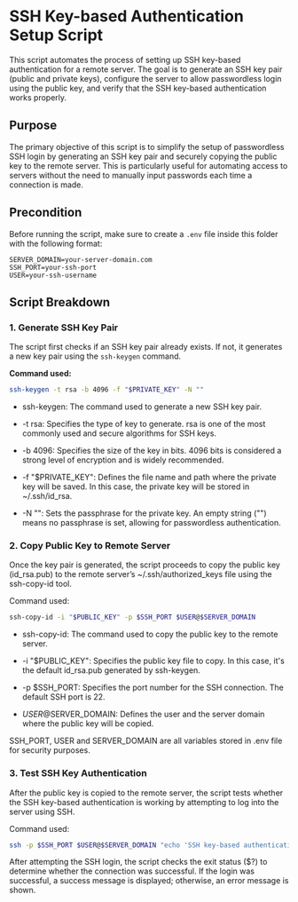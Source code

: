 # SSH Key-based Authentication Setup Script

This script automates the process of setting up SSH key-based authentication for a remote server. The goal is to generate an SSH key pair (public and private keys), configure the server to allow passwordless login using the public key, and verify that the SSH key-based authentication works properly.

## Purpose

The primary objective of this script is to simplify the setup of passwordless SSH login by generating an SSH key pair and securely copying the public key to the remote server. This is particularly useful for automating access to servers without the need to manually input passwords each time a connection is made.

## Precondition

Before running the script, make sure to create a `.env` file inside this folder with the following format:

```plaintext
SERVER_DOMAIN=your-server-domain.com
SSH_PORT=your-ssh-port
USER=your-ssh-username
```

## Script Breakdown

### 1. **Generate SSH Key Pair**

The script first checks if an SSH key pair already exists. If not, it generates a new key pair using the `ssh-keygen` command.

**Command used:**

```bash
ssh-keygen -t rsa -b 4096 -f "$PRIVATE_KEY" -N ""
```

- ssh-keygen: The command used to generate a new SSH key pair.

- -t rsa: Specifies the type of key to generate. rsa is one of the most commonly used and secure algorithms for SSH keys.

- -b 4096: Specifies the size of the key in bits. 4096 bits is considered a strong level of encryption and is widely recommended.

- -f "$PRIVATE_KEY": Defines the file name and path where the private key will be saved. In this case, the private key will be stored in ~/.ssh/id_rsa.

- -N "": Sets the passphrase for the private key. An empty string ("") means no passphrase is set, allowing for passwordless authentication.

### 2. Copy Public Key to Remote Server
Once the key pair is generated, the script proceeds to copy the public key (id_rsa.pub) to the remote server’s ~/.ssh/authorized_keys file using the ssh-copy-id tool.

Command used:
```bash
ssh-copy-id -i "$PUBLIC_KEY" -p $SSH_PORT $USER@$SERVER_DOMAIN
```
- ssh-copy-id: The command used to copy the public key to the remote server.

- -i "$PUBLIC_KEY": Specifies the public key file to copy. In this case, it's the default id_rsa.pub generated by ssh-keygen.

- -p $SSH_PORT: Specifies the port number for the SSH connection. The default SSH port is 22.

- $USER@$SERVER_DOMAIN: Defines the user and the server domain where the public key will be copied. 

SSH_PORT, USER and SERVER_DOMAIN are all variables stored in .env file for security purposes.

### 3. Test SSH Key Authentication
After the public key is copied to the remote server, the script tests whether the SSH key-based authentication is working by attempting to log into the server using SSH.

Command used:
```bash
ssh -p $SSH_PORT $USER@$SERVER_DOMAIN "echo 'SSH key-based authentication successful!'"
```

After attempting the SSH login, the script checks the exit status ($?) to determine whether the connection was successful. If the login was successful, a success message is displayed; otherwise, an error message is shown.